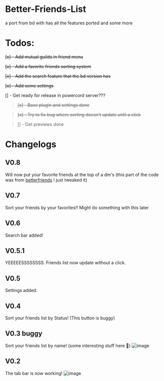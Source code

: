 # Better-Friends-List

a port from bd with has all the features ported and some more

# Todos:

~~[x] - Add mutual guilds in friend menu~~

~~[x] - Add a favorite friends sorting system~~

~~[x] - Add the search feature that the bd version has~~

~~[x] - Add some settings~~

[] - Get ready for release in powercord server???

> ~~[x] - Base plugin and settings done~~

> ~~[x] - Try to fix bug where sorting doesn't update until a click~~

> [] - Get previews done

# Changelogs

## V0.8

Will now put your favorite friends at the top of a dm's (this part of the code was from [betterfriends](https://github.com/powercord-community/betterfriends) I just tweaked it)

## V0.7

Sort your friends by your favorites!!
Might do something with this later

## V0.6

Search bar added!

## V0.5.1

YEEEEESSSSSSSS. Friends list now update without a click.

## V0.5

Settings added.

## V0.4

Sort your friends list by Status! (This button is buggy)

## V0.3 buggy

Sort your friends list by name! (some interesting stuff here :eyes:)
![image](https://user-images.githubusercontent.com/54505527/110262861-f6eaef80-7f82-11eb-8f97-462968526005.png)

## V0.2

The tab bar is now working!
![image](https://user-images.githubusercontent.com/54505527/110188905-662ddb80-7deb-11eb-8f8b-3246d8bbbe3d.png)
